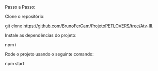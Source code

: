 Passo a Passo:

Clone o repositório:

git clone https://github.com/BrunoFerCam/ProjetoPETLOVERS/tree/Atv-III.

Instale as dependências do projeto:

npm i

Rode o projeto usando o seguinte comando:

npm start
